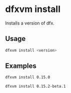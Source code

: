 # dfxvm install

Installs a version of dfx.

## Usage

```bash
dfxvm install <version>
```

## Examples

```bash
dfxvm install 0.15.0
```

```bash
dfxvm install 0.15.2-beta.1
```
